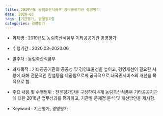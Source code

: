 ```yaml
---
title: 2019년도 농림축산식품부 기타공공기관 경영평가
date: 2020-03
tags: [기관평가, 경영평가]
categories: 경영평가
---
```


- 과제명 : 2019년도 농림축산식품부 기타공공기관 경영평가

- 수행기간 : 2020.03~2020.06

- 발주처 : 농림축산식품부

- 과제목적 : 기타공공기관의 공공성 및 경영효율성을 높이고, 경영개선이 필요한 사항에 대해 전문적인 컨설팅을 제공함으로써 궁극적으로 대국민서비스의 개선을 목적으로 함.

- 주요 내용 및 수행범위 : 전문평가단을 구성하여 4개 농림축산식품부 기타공공기관에 대한 2018년 업무성과를 평가하고, 기관별 문제점 분석 및 개선방안을 제시함.

- Keyword : 기관평가, 경영평가
